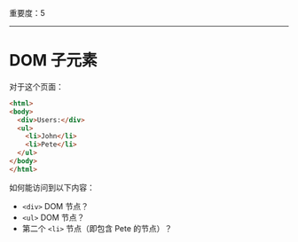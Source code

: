 重要度：5

---

# DOM 子元素

对于这个页面：

```html
<html>
<body>
  <div>Users:</div>
  <ul>
    <li>John</li>
    <li>Pete</li>
  </ul>
</body>
</html>
```

如何能访问到以下内容：
- `<div>` DOM 节点？
-  `<ul>` DOM 节点？
-  第二个 `<li>` 节点（即包含 Pete 的节点）？
